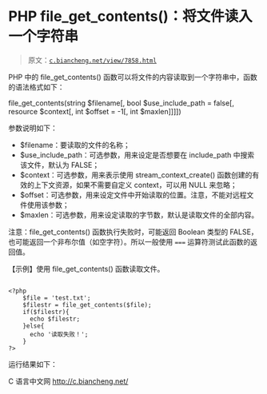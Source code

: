 # PHP file_get_contents()：将文件读入一个字符串

> 原文：[`c.biancheng.net/view/7858.html`](http://c.biancheng.net/view/7858.html)

PHP 中的 file_get_contents() 函数可以将文件的内容读取到一个字符串中，函数的语法格式如下：

file_get_contents(string $filename[, bool $use_include_path = false[, resource $context[, int $offset = -1[, int $maxlen]]]])

参数说明如下：

*   $filename：要读取的文件的名称；
*   $use_include_path：可选参数，用来设定是否想要在 include_path 中搜索该文件，默认为 FALSE；
*   $context：可选参数，用来表示使用 stream_context_create() 函数创建的有效的上下文资源，如果不需要自定义 context，可以用 NULL 来忽略；
*   $offset：可选参数，用来设定文件中开始读取的位置。注意，不能对远程文件使用该参数；
*   $maxlen：可选参数，用来设定读取的字节数，默认是读取文件的全部内容。

注意：file_get_contents() 函数执行失败时，可能返回 Boolean 类型的 FALSE，也可能返回一个非布尔值（如空字符）。所以一般使用 `===` 运算符测试此函数的返回值。

【示例】使用 file_get_contents() 函数读取文件。

```

<?php
    $file = 'test.txt';
    $filestr = file_get_contents($file);
    if($filestr){
      echo $filestr;
    }else{
      echo '读取失败！';
    }
?>
```

运行结果如下：

C 语言中文网 http://c.biancheng.net/